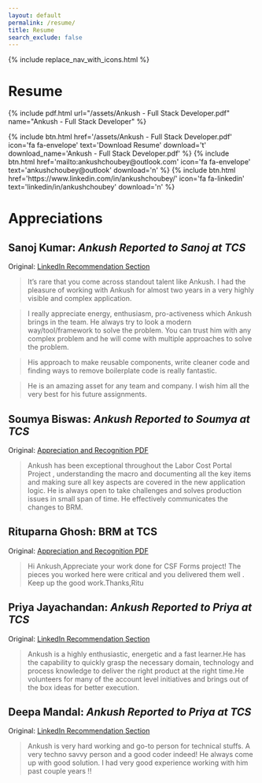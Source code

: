 ```yaml
---
layout: default
permalink: /resume/
title: Resume
search_exclude: false
---
```

{% include replace_nav_with_icons.html %}

# Resume

{% include pdf.html url="/assets/Ankush - Full Stack Developer.pdf" name="Ankush - Full Stack Developer" %}

<div style='display: flex; justify-content:center; align-items: center'>
    {% include btn.html href='/assets/Ankush - Full Stack Developer.pdf' icon='fa fa-envelope' text='Download Resume' download='t' download_name='Ankush - Full Stack Developer.pdf' %}
    {% include btn.html href='mailto:ankushchoubey@outlook.com' icon='fa fa-envelope' text='ankushchoubey@outlook' download='n' %}
    {% include btn.html href='https://www.linkedin.com/in/ankushchoubey/' icon='fa fa-linkedin' text='linkedin/in/ankushchoubey' download='n' %}
</div>

# Appreciations

## **Sanoj Kumar**: *Ankush Reported to Sanoj at TCS*

Original: [LinkedIn Recommendation Section](https://www.linkedin.com/in/ankush-choubey-5a8078213/)

> It’s rare that you come across standout talent like Ankush. I had the pleasure of working with Ankush for almost two years in a very highly visible and complex application.

> I really appreciate energy, enthusiasm, pro-activeness which Ankush brings in the team. He always try to look a modern way/tool/framework to solve the problem. You can trust him with any complex problem and he will come with multiple approaches to solve the problem.

> His approach to make reusable components, write cleaner code and finding ways to remove boilerplate code is really fantastic.

> He is an amazing asset for any team and company. I wish him all the very best for his future assignments.

## **Soumya Biswas**: *Ankush Reported to Soumya at TCS*

Original: [Appreciation and Recognition PDF](https://drive.google.com/file/d/1RjjOTHrZrB_gaFMMYY4wEQIQmI7rruCI/view?usp=sharing)

> Ankush has been exceptional throughout the Labor Cost Portal Project , understanding the macro and documenting all the key items and making sure all key aspects are covered in the new application logic. He is always open to take challenges and solves production issues in small span of time. He effectively communicates the changes to BRM. 

## **Rituparna Ghosh**: BRM at TCS

Original: [Appreciation and Recognition PDF](https://drive.google.com/file/d/1FGqEI8FsL4Hgj8cvfaIpDtjKe8g2aeqH/view?usp=sharing)

> Hi Ankush,Appreciate your work done for CSF Forms project! The pieces you worked here were critical and you delivered them well . Keep up the good work.Thanks,Ritu

## **Priya Jayachandan**: *Ankush Reported to Priya at TCS*

Original: [LinkedIn Recommendation Section](https://www.linkedin.com/in/ankush-choubey-5a8078213/)

> Ankush is a highly enthusiastic, energetic and a fast learner.He has the capability to quickly grasp the necessary domain, technology and process knowledge to deliver the right product at the right time.He volunteers for many of the account level initiatives and brings out of the box ideas for better execution.

## **Deepa Mandal**: *Ankush Reported to Priya at TCS*

Original: [LinkedIn Recommendation Section](https://www.linkedin.com/in/ankush-choubey-5a8078213/)

> Ankush is very hard working and go-to person for technical stuffs. A very techno savvy person and a good coder indeed! He always come up with good solution. I had very good experience working with him past couple years !!